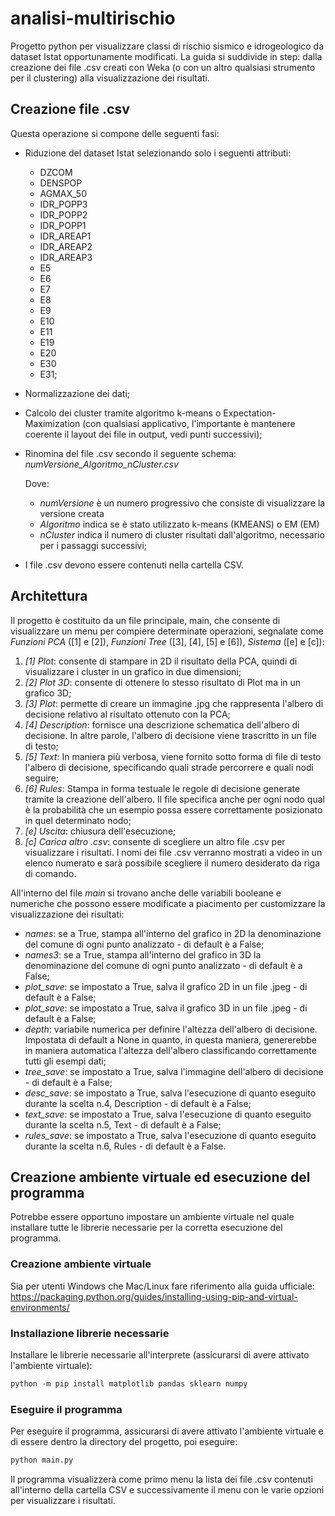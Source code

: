 # analisi-multirischio
Progetto python per visualizzare classi di rischio sismico e idrogeologico da dataset Istat opportunamente modificati. La guida si suddivide in step: dalla creazione dei
file .csv creati con Weka (o con un altro qualsiasi strumento per il clustering) alla visualizzazione dei risultati.

## Creazione file .csv
Questa operazione si compone delle seguenti fasi:
* Riduzione del dataset Istat selezionando solo i seguenti attributi:
  * DZCOM
  * DENSPOP
  * AGMAX_50
  * IDR_POPP3
  * IDR_POPP2
  * IDR_POPP1
  * IDR_AREAP1
  * IDR_AREAP2
  * IDR_AREAP3
  * E5
  * E6
  * E7
  * E8
  * E9
  * E10
  * E11
  * E19
  * E20
  * E30
  * E31;
* Normalizzazione dei dati;
* Calcolo dei cluster tramite algoritmo k-means o Expectation-Maximization (con qualsiasi applicativo, l'importante è mantenere coerente il layout dei file in output, vedi punti successivi);
* Rinomina del file .csv secondo il seguente schema:
    *numVersione_Algoritmo_nCluster.csv*
    
  Dove:
    * *numVersione* è un numero progressivo che consiste di visualizzare la versione creata
    * *Algoritmo* indica se è stato utilizzato k-means (KMEANS) o EM (EM)
    * *nCluster* indica il numero di cluster risultati dall'algoritmo, necessario per i passaggi successivi;
* I file .csv devono essere contenuti nella cartella CSV.

## Architettura 
Il progetto è costituito da un file principale, main, che consente di visualizzare un menu per compiere determinate operazioni, segnalate come *Funzioni PCA* ([1] e [2]), *Funzioni Tree* ([3], [4], [5] e [6]), *Sistema* ([e] e [c]):

1. *[1] Plot*: consente di stampare in 2D il risultato della PCA, quindi di visualizzare i cluster in un grafico in due dimensioni;
2. *[2] Plot 3D*: consente di ottenere lo stesso risultato di Plot ma in un grafico 3D;
3. *[3] Plot*: permette di creare un immagine .jpg che rappresenta l'albero di decisione relativo al risultato ottenuto con la PCA;
4. *[4] Description*: fornisce una descrizione schematica dell'albero di decisione. In altre parole, l'albero di decisione viene trascritto in un file di testo;
5. *[5] Text*: In maniera più verbosa, viene fornito sotto forma di file di testo l'albero di decisione, specificando quali strade percorrere e quali nodi seguire;
6. *[6] Rules*: Stampa in forma testuale le regole di decisione generate tramite la creazione dell'albero. Il file specifica anche per ogni nodo qual è la probabilità che un esempio possa essere correttamente posizionato in quel determinato nodo;
7. *[e]  Uscita*: chiusura dell'esecuzione;
8. *[c] Carica altro .csv*: consente di scegliere un altro file .csv per visualizzare i risultati. I nomi dei file .csv verranno mostrati a video in un elenco numerato e sarà possibile scegliere il numero desiderato da riga di comando.

All'interno del file *main* si trovano anche delle variabili booleane e numeriche che possono essere modificate a piacimento per customizzare la visualizzazione dei risultati:
* *names*: se a True, stampa all'interno del grafico in 2D la denominazione del comune di ogni punto analizzato - di default è a False;
* *names3*: se a True, stampa all'interno del grafico in 3D la denominazione del comune di ogni punto analizzato - di default è a False;
* *plot_save*: se impostato a True, salva il grafico 2D in un file .jpeg - di default è a False;
* *plot_save*: se impostato a True, salva il grafico 3D in un file .jpeg - di default è a False;
* *depth*: variabile numerica per definire l'altezza dell'albero di decisione. Impostata di default a None in quanto, in questa maniera, genererebbe in maniera automatica l'altezza dell'albero classificando correttamente tutti gli esempi dati;
* *tree_save*: se impostato a True, salva l'immagine dell'albero di decisione - di default è a False;
* *desc_save*: se impostato a True, salva l'esecuzione di quanto eseguito durante la scelta n.4, Description - di default è a False;
* *text_save*: se impostato a True, salva l'esecuzione di quanto eseguito durante la scelta n.5, Text - di default è a False;
* *rules_save*: se impostato a True, salva l'esecuzione di quanto eseguito durante la scelta n.6, Rules - di default è a False.

## Creazione ambiente virtuale ed esecuzione del programma
Potrebbe essere opportuno impostare un ambiente virtuale nel quale installare tutte le librerie necessarie per la corretta esecuzione del programma.

### Creazione ambiente virtuale
Sia per utenti Windows che Mac/Linux fare riferimento alla guida ufficiale:
https://packaging.python.org/guides/installing-using-pip-and-virtual-environments/

### Installazione librerie necessarie
Installare le librerie necessarie all'interprete (assicurarsi di avere attivato l'ambiente virtuale):
```python
python -m pip install matplotlib pandas sklearn numpy 
```
### Eseguire il programma
Per eseguire il programma, assicurarsi di avere attivato l'ambiente virtuale e di essere dentro la directory del progetto, poi eseguire:
```python
python main.py
```
Il programma visualizzerà come primo menu la lista dei file .csv contenuti all'interno della cartella CSV e successivamente il menu con le varie opzioni per visualizzare i risultati.